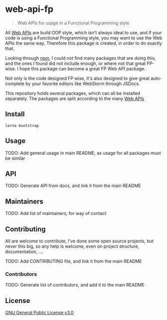 # web-api-fp

> Web APIs for usage in a Functional Programming style

All [Web APIs](https://developer.mozilla.org/en-US/docs/Web/API) are build OOP
style, which isn't always ideal to use, and if your code is using a Functional
Programming style, you may want to use the Web APIs the same way. Therefore this
package is created, in order to do exactly that.

Looking through [npm](https://www.npmjs.com/), I could not find many packages
that are doing this, and the ones I found did not include enough, or where not
that great FP-wise. I hope this package can become a great FP Web API package.

Not only is the code designed FP wise, it's also designed to give great
auto-complete by your favorite editors like WebStorm through JSDocs.

This repository holds several packages, which can all be installed separately.
The packages are split according to the many [Web APIs](https://developer.mozilla.org/en-US/docs/Web/API)

## Install

```
lerna bootstrap
```

## Usage

TODO: Add general usage in main README, as usage for all packages must be similar

## API

TODO: Generate API from docs, and link it from the main README

## Maintainers

TODO: Add list of maintainers, for way of contact

## Contributing

All are welcome to contribute, I've done some open source projects, but never
this big, so any help is welcome, even on project structure, documentation, ....

TODO: Add CONTRIBUTING file, and link it from the main README

### Contributors

TODO: Generate list of contributors, and add it to the main README

## License

[GNU General Public License v3.0](LICENSE)
